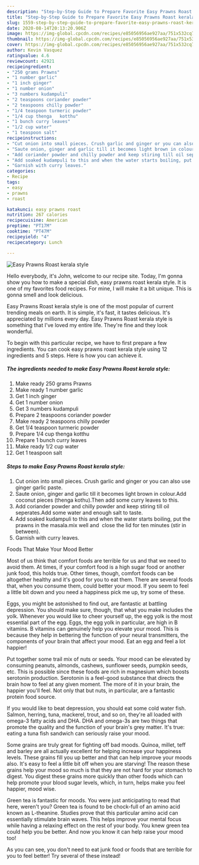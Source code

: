 ```yaml
---
description: "Step-by-Step Guide to Prepare Favorite Easy Prawns Roast kerala style"
title: "Step-by-Step Guide to Prepare Favorite Easy Prawns Roast kerala style"
slug: 1559-step-by-step-guide-to-prepare-favorite-easy-prawns-roast-kerala-style
date: 2020-08-14T20:13:20.906Z
image: https://img-global.cpcdn.com/recipes/e85056956ae927aa/751x532cq70/easy-prawns-roast-kerala-style-recipe-main-photo.jpg
thumbnail: https://img-global.cpcdn.com/recipes/e85056956ae927aa/751x532cq70/easy-prawns-roast-kerala-style-recipe-main-photo.jpg
cover: https://img-global.cpcdn.com/recipes/e85056956ae927aa/751x532cq70/easy-prawns-roast-kerala-style-recipe-main-photo.jpg
author: Kevin Vasquez
ratingvalue: 4.6
reviewcount: 42921
recipeingredient:
- "250 grams Prawns"
- "1 number garlic"
- "1 inch ginger"
- "1 number onion"
- "3 numbers kudampuli"
- "2 teaspoons coriander powder"
- "2 teaspoons chilly powder"
- "1/4 teaspoon turmeric powder"
- "1/4 cup thenga   kotthu"
- "1 bunch curry leaves"
- "1/2 cup water"
- "1 teaspoon salt"
recipeinstructions:
- "Cut onion into small pieces. Crush garlic and ginger or you can also use ginger garlic paste."
- "Saute onion, ginger and garlic till it becomes light brown in colour.Add coconut pieces (thenga kothu).Then add some curry leaves to this."
- "Add coriander powder and chilly powder and keep stiring till oil seperates.Add some water and enough salt to taste."
- "Add soaked kudampuli to this and when the water starts boiling, put the prawns in the masala.mix well and  close the lid for ten minutes (stir in between)."
- "Garnish with curry leaves."
categories:
- Recipe
tags:
- easy
- prawns
- roast

katakunci: easy prawns roast 
nutrition: 267 calories
recipecuisine: American
preptime: "PT17M"
cooktime: "PT47M"
recipeyield: "4"
recipecategory: Lunch

---
```



![Easy Prawns Roast kerala style](https://img-global.cpcdn.com/recipes/e85056956ae927aa/751x532cq70/easy-prawns-roast-kerala-style-recipe-main-photo.jpg)

Hello everybody, it's John, welcome to our recipe site. Today, I'm gonna show you how to make a special dish, easy prawns roast kerala style. It is one of my favorites food recipes. For mine, I will make it a bit unique. This is gonna smell and look delicious.

Easy Prawns Roast kerala style is one of the most popular of current trending meals on earth. It is simple, it's fast, it tastes delicious. It's appreciated by millions every day. Easy Prawns Roast kerala style is something that I've loved my entire life. They're fine and they look wonderful.




To begin with this particular recipe, we have to first prepare a few ingredients. You can cook easy prawns roast kerala style using 12 ingredients and 5 steps. Here is how you can achieve it.

<!--inarticleads1-->

##### The ingredients needed to make Easy Prawns Roast kerala style:

1. Make ready 250 grams Prawns
1. Make ready 1 number garlic
1. Get 1 inch ginger
1. Get 1 number onion
1. Get 3 numbers kudampuli
1. Prepare 2 teaspoons coriander powder
1. Make ready 2 teaspoons chilly powder
1. Get 1/4 teaspoon turmeric powder
1. Prepare 1/4 cup thenga   kotthu
1. Prepare 1 bunch curry leaves
1. Make ready 1/2 cup water
1. Get 1 teaspoon salt




<!--inarticleads2-->

##### Steps to make Easy Prawns Roast kerala style:

1. Cut onion into small pieces. Crush garlic and ginger or you can also use ginger garlic paste.
1. Saute onion, ginger and garlic till it becomes light brown in colour.Add coconut pieces (thenga kothu).Then add some curry leaves to this.
1. Add coriander powder and chilly powder and keep stiring till oil seperates.Add some water and enough salt to taste.
1. Add soaked kudampuli to this and when the water starts boiling, put the prawns in the masala.mix well and  close the lid for ten minutes (stir in between).
1. Garnish with curry leaves.




Foods That Make Your Mood Better


Most of us think that comfort foods are terrible for us and that we need to avoid them. At times, if your comfort food is a high sugar food or another junk food, this holds true. Other times, though, comfort foods can be altogether healthy and it's good for you to eat them. There are several foods that, when you consume them, could better your mood. If you seem to feel a little bit down and you need a happiness pick me up, try some of these.

Eggs, you might be astonished to find out, are fantastic at battling depression. You should make sure, though, that what you make includes the yolk. Whenever you would like to cheer yourself up, the egg yolk is the most essential part of the egg. Eggs, the egg yolk in particular, are high in B vitamins. B vitamins can genuinely help you elevate your mood. This is because they help in bettering the function of your neural transmitters, the components of your brain that affect your mood. Eat an egg and feel a lot happier!

Put together some trail mix of nuts or seeds. Your mood can be elevated by consuming peanuts, almonds, cashews, sunflower seeds, pumpkin seeds, etc. This is possible since these foods are rich in magnesium which boosts serotonin production. Serotonin is a feel-good substance that directs the brain how to feel at any given moment. The more of it in your brain, the happier you'll feel. Not only that but nuts, in particular, are a fantastic protein food source.

If you would like to beat depression, you should eat some cold water fish. Salmon, herring, tuna, mackerel, trout, and so on, they're all loaded with omega-3 fatty acids and DHA. DHA and omega-3s are two things that promote the quality and the function of your brain's grey matter. It's true: eating a tuna fish sandwich can seriously raise your mood. 

Some grains are truly great for fighting off bad moods. Quinoa, millet, teff and barley are all actually excellent for helping increase your happiness levels. These grains fill you up better and that can help improve your moods also. It's easy to feel a little bit off when you are starving! The reason these grains help your mood so much is that they are not hard for your stomach to digest. You digest these grains more quickly than other foods which can help promote your blood sugar levels, which, in turn, helps make you feel happier, mood wise.

Green tea is fantastic for moods. You were just anticipating to read that here, weren't you? Green tea is found to be chock-full of an amino acid known as L-theanine. Studies prove that this particular amino acid can essentially stimulate brain waves. This helps improve your mental focus while having a relaxing effect on the rest of your body. You knew green tea could help you be better. And now you know it can help raise your mood too!

As you can see, you don't need to eat junk food or foods that are terrible for you to feel better! Try several of these instead!

